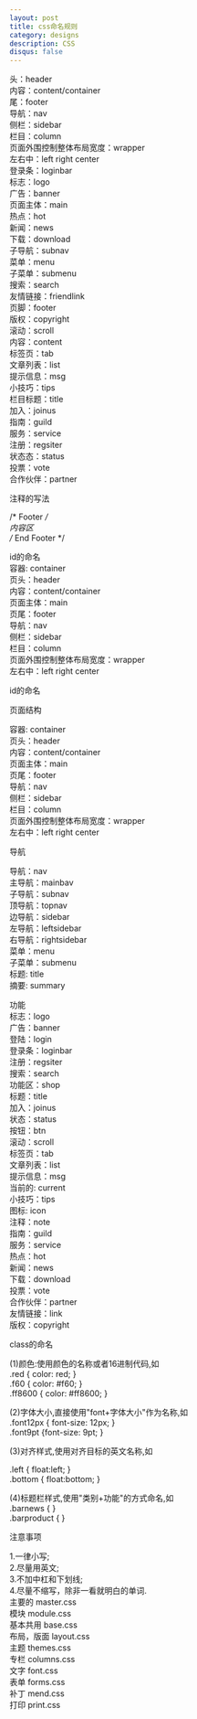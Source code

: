 ```yaml
---
layout: post
title: css命名规则 
category: designs
description: CSS
disqus: false
---
```


头：header　　   
内容：content/container　　   
尾：footer　　   
导航：nav　　   
侧栏：sidebar   
栏目：column　　   
页面外围控制整体布局宽度：wrapper　　   
左右中：left right center　　   
登录条：loginbar　　   
标志：logo　　   
广告：banner　　   
页面主体：main　　   
热点：hot　　   
新闻：news   
下载：download　　   
子导航：subnav　　   
菜单：menu　　   
子菜单：submenu　　   
搜索：search　　   
友情链接：friendlink　　   
页脚：footer　　   
版权：copyright　　   
滚动：scroll　　   
内容：content   
标签页：tab   
文章列表：list   
提示信息：msg   
小技巧：tips   
栏目标题：title   
加入：joinus   
指南：guild   
服务：service   
注册：regsiter   
状态态：status   
投票：vote   
合作伙伴：partner   

注释的写法   

/* Footer */   
内容区   
/* End Footer */   

id的命名   
容器: container   
页头：header   
内容：content/container   
页面主体：main   
页尾：footer   
导航：nav   
侧栏：sidebar   
栏目：column   
页面外围控制整体布局宽度：wrapper   
左右中：left right center   


id的命名   

页面结构    

容器: container   
页头：header   
内容：content/container   
页面主体：main   
页尾：footer   
导航：nav   
侧栏：sidebar   
栏目：column   
页面外围控制整体布局宽度：wrapper   
左右中：left right center   

导航   

导航：nav   
主导航：mainbav   
子导航：subnav   
顶导航：topnav   
边导航：sidebar   
左导航：leftsidebar   
右导航：rightsidebar   
菜单：menu   
子菜单：submenu   
标题: title    
摘要: summary    

功能   
标志：logo   
广告：banner   
登陆：login   
登录条：loginbar   
注册：regsiter   
搜索：search   
功能区：shop   
标题：title   
加入：joinus   
状态：status   
按钮：btn   
滚动：scroll   
标签页：tab   
文章列表：list   
提示信息：msg   
当前的: current   
小技巧：tips   
图标: icon   
注释：note   
指南：guild   
服务：service   
热点：hot   
新闻：news   
下载：download   
投票：vote   
合作伙伴：partner   
友情链接：link   
版权：copyright   

class的命名   

(1)颜色:使用颜色的名称或者16进制代码,如   
.red { color: red; }   
.f60 { color: #f60; }   
.ff8600 { color: #ff8600; }   
   
(2)字体大小,直接使用"font+字体大小"作为名称,如   
.font12px { font-size: 12px; }   
.font9pt {font-size: 9pt; }   

(3)对齐样式,使用对齐目标的英文名称,如   

.left { float:left; }   
.bottom { float:bottom; }   

(4)标题栏样式,使用"类别+功能"的方式命名,如   
.barnews { }   
.barproduct { }   

注意事项

1.一律小写;   
2.尽量用英文;   
3.不加中杠和下划线;   
4.尽量不缩写，除非一看就明白的单词.   
主要的 master.css   
模块 module.css   
基本共用 base.css   
布局，版面 layout.css   
主题 themes.css   
专栏 columns.css   
文字 font.css   
表单 forms.css   
补丁 mend.css   
打印 print.css   